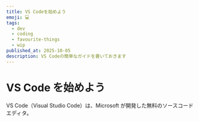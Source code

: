 ```yaml
---
title: VS Codeを始めよう
emoji: 💻
tags:
  - dev
  - coding
  - favourite-things
  - wip
published_at: 2025-10-05
description: VS Codeの簡単なガイドを書いておきます
---
```


# VS Code を始めよう

VS Code（Visual Studio Code）は、Microsoft が開発した無料のソースコードエディタ。

